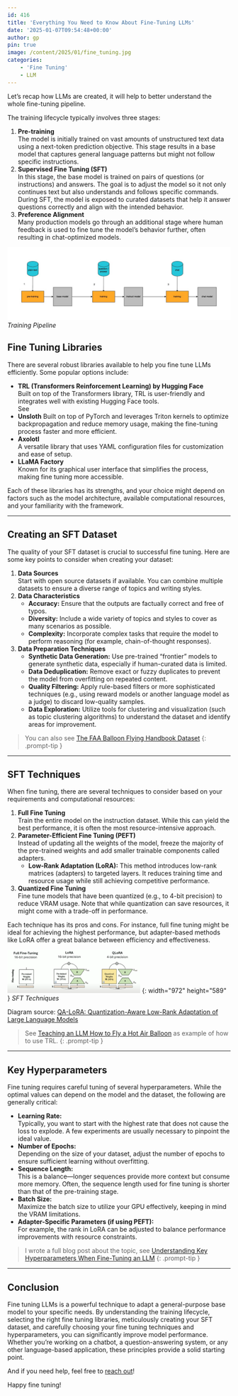 ```yaml
---
id: 416
title: 'Everything You Need to Know About Fine-Tuning LLMs'
date: '2025-01-07T09:54:48+00:00'
author: gp
pin: true
image: /content/2025/01/fine_tuning.jpg
categories:
    - 'Fine Tuning'
    - LLM
---
```


Let’s recap how LLMs are created, it will help to better understand the whole fine-tuning pipeline.

The training lifecycle typically involves three stages:

1. **Pre-training**  
    The model is initially trained on vast amounts of unstructured text data using a next-token prediction objective. This stage results in a base model that captures general language patterns but might not follow specific instructions.
2. **Supervised Fine Tuning (SFT)**  
    In this stage, the base model is trained on pairs of questions (or instructions) and answers. The goal is to adjust the model so it not only continues text but also understands and follows specific commands. During SFT, the model is exposed to curated datasets that help it answer questions correctly and align with the intended behavior.
3. **Preference Alignment**  
    Many production models go through an additional stage where human feedback is used to fine tune the model’s behavior further, often resulting in chat-optimized models.

![](/content/2025/01/fine_tuning.jpg)
_Training Pipeline_
## Fine Tuning Libraries

There are several robust libraries available to help you fine tune LLMs efficiently. Some popular options include:

- **TRL (Transformers Reinforcement Learning) by Hugging Face**  
    Built on top of the Transformers library, TRL is user-friendly and integrates well with existing Hugging Face tools.  
    See
- **Unsloth** Built on top of PyTorch and leverages Triton kernels to optimize backpropagation and reduce memory usage, making the fine-tuning process faster and more efficient.
- **Axolotl**  
    A versatile library that uses YAML configuration files for customization and ease of setup.
- **LLaMA Factory**  
    Known for its graphical user interface that simplifies the process, making fine tuning more accessible.

Each of these libraries has its strengths, and your choice might depend on factors such as the model architecture, available computational resources, and your familiarity with the framework.

---

## Creating an SFT Dataset

The quality of your SFT dataset is crucial to successful fine tuning. Here are some key points to consider when creating your dataset:

1. **Data Sources**  
    Start with open source datasets if available. You can combine multiple datasets to ensure a diverse range of topics and writing styles.
2. **Data Characteristics**
    - **Accuracy:** Ensure that the outputs are factually correct and free of typos.
    - **Diversity:** Include a wide variety of topics and styles to cover as many scenarios as possible.
    - **Complexity:** Incorporate complex tasks that require the model to perform reasoning (for example, chain-of-thought responses).
3. **Data Preparation Techniques**
    - **Synthetic Data Generation:** Use pre-trained “frontier” models to generate synthetic data, especially if human-curated data is limited.
    - **Data Deduplication:** Remove exact or fuzzy duplicates to prevent the model from overfitting on repeated content.
    - **Quality Filtering:** Apply rule-based filters or more sophisticated techniques (e.g., using reward models or another language model as a judge) to discard low-quality samples.
    - **Data Exploration:** Utilize tools for clustering and visualization (such as topic clustering algorithms) to understand the dataset and identify areas for improvement.

> You can also see [The FAA Balloon Flying Handbook Dataset](https://genmind.ch/the-faa-balloon-flying-handbook-dataset/)
{: .prompt-tip }

---

## SFT Techniques

When fine tuning, there are several techniques to consider based on your requirements and computational resources:

1. **Full Fine Tuning**  
    Train the entire model on the instruction dataset. While this can yield the best performance, it is often the most resource-intensive approach.
2. **Parameter-Efficient Fine Tuning (PEFT)**  
    Instead of updating all the weights of the model, freeze the majority of the pre-trained weights and add smaller trainable components called adapters. 
    - **Low-Rank Adaptation (LoRA):** This method introduces low-rank matrices (adapters) to targeted layers. It reduces training time and resource usage while still achieving competitive performance.
3. **Quantized Fine Tuning**  
    Fine tune models that have been quantized (e.g., to 4-bit precision) to reduce VRAM usage. Note that while quantization can save resources, it might come with a trade-off in performance.

Each technique has its pros and cons. For instance, full fine tuning might be ideal for achieving the highest performance, but adapter-based methods like LoRA offer a great balance between efficiency and effectiveness.

![](content/2025/01/sft_techniques-300x97.png)
{: width="972" height="589" }
_SFT Techniques_

Diagram source: [QA-LoRA: Quantization-Aware Low-Rank Adaptation of Large Language Models](https://arxiv.org/abs/2309.14717)

> See [Teaching an LLM How to Fly a Hot Air Balloon](https://genmind.ch/teaching-an-llm-how-to-fly-a-hot-air-balloon/) as example of how to use TRL.
> {: .prompt-tip }

---

## Key Hyperparameters

Fine tuning requires careful tuning of several hyperparameters. While the optimal values can depend on the model and the dataset, the following are generally critical:

- **Learning Rate:**  
    Typically, you want to start with the highest rate that does not cause the loss to explode. A few experiments are usually necessary to pinpoint the ideal value.
- **Number of Epochs:**  
    Depending on the size of your dataset, adjust the number of epochs to ensure sufficient learning without overfitting.
- **Sequence Length:**  
    This is a balance—longer sequences provide more context but consume more memory. Often, the sequence length used for fine tuning is shorter than that of the pre-training stage.
- **Batch Size:**  
    Maximize the batch size to utilize your GPU effectively, keeping in mind the VRAM limitations.
- **Adapter-Specific Parameters (if using PEFT):**  
    For example, the rank in LoRA can be adjusted to balance performance improvements with resource constraints.

> I wrote a full blog post about the topic, see [Understanding Key Hyperparameters When Fine-Tuning an LLM](https://genmind.ch/understanding-key-hyperparameters-when-fine-tuning-an-llm/)
{: .prompt-tip }

---

## Conclusion

Fine tuning LLMs is a powerful technique to adapt a general-purpose base model to your specific needs. By understanding the training lifecycle, selecting the right fine tuning libraries, meticulously creating your SFT dataset, and carefully choosing your fine tuning techniques and hyperparameters, you can significantly improve model performance. Whether you’re working on a chatbot, a question-answering system, or any other language-based application, these principles provide a solid starting point.

And if you need help, feel free to [reach out](https://genmind.ch/about/)!

Happy fine tuning!
